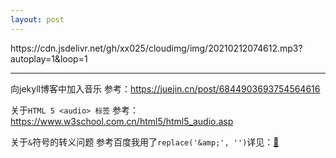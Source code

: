 ```yaml
---
layout: post
---
```

<p>https://cdn.jsdelivr.net/gh/xx025/cloudimg/img/20210212074612.mp3?autoplay=1&loop=1</p>



---

向jekyll博客中加入音乐
参考：https://juejin.cn/post/6844903693754564616

关于`HTML 5 <audio> 标签`
参考：https://www.w3school.com.cn/html5/html5_audio.asp

关于`&`符号的转义问题
参考百度我用了`replace('&amp;', '')`详见：[🔗](https://github.com/xx025/xx025.github.com/blob/043bdb83ac79a2153f51293e0cfa6206db682418/_includes/open-embed.html#L78)